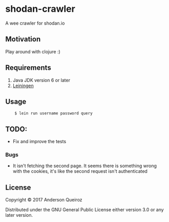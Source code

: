 # shodan-crawler

A wee crawler for shodan.io

## Motivation
Play around with clojure :)

## Requirements

1) Java JDK version 6 or later
2) [Leiningen](https://leiningen.org/)

## Usage

```
    $ lein run username password query
```

## TODO:

 - Fix and improve the tests 

### Bugs

 - It isn't fetching the second page. It seems there is something wrong with the cookies, it's like the second request isn't authenticated

## License

Copyright © 2017 Anderson Queiroz

Distributed under the GNU General Public License either version 3.0 or any later version.

